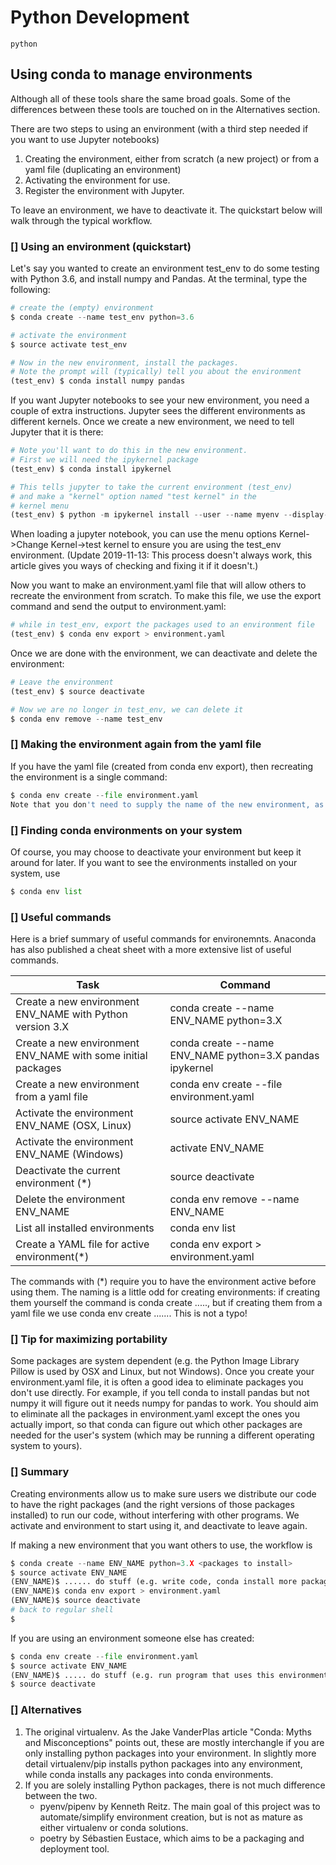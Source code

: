 # Python Development
```python ```

## Using conda to manage environments
Although all of these tools share the same broad goals. Some of the differences between these tools are touched on in the Alternatives section.

There are two steps to using an environment (with a third step needed if you want to use Jupyter notebooks)

1. Creating the environment, either from scratch (a new project) or from a yaml file (duplicating an environment)
2. Activating the environment for use.
3. Register the environment with Jupyter.

To leave an environment, we have to deactivate it. The quickstart below will walk through the typical workflow.

### [] Using an environment (quickstart)
Let's say you wanted to create an environment test_env to do some testing with Python 3.6, and install numpy and Pandas. At the terminal, type the following:

```python
# create the (empty) environment
$ conda create --name test_env python=3.6

# activate the environment
$ source activate test_env

# Now in the new environment, install the packages.
# Note the prompt will (typically) tell you about the environment
(test_env) $ conda install numpy pandas
```
If you want Jupyter notebooks to see your new environment, you need a couple of extra instructions. Jupyter sees the different environments as different kernels. Once we create a new environment, we need to tell Jupyter that it is there:



```python 
# Note you'll want to do this in the new environment.
# First we will need the ipykernel package
(test_env) $ conda install ipykernel

# This tells jupyter to take the current environment (test_env)
# and make a "kernel" option named "test kernel" in the 
# kernel menu
(test_env) $ python -m ipykernel install --user --name myenv --display-name "test kernel"
```

When loading a jupyter notebook, you can use the menu options Kernel->Change Kernel->test kernel to ensure you are using the test_env environment. (Update 2019-11-13: This process doesn't always work, this article gives you ways of checking and fixing it if it doesn't.)

Now you want to make an environment.yaml file that will allow others to recreate the environment from scratch. To make this file, we use the export command and send the output to environment.yaml:

```python 
# while in test_env, export the packages used to an environment file
(test_env) $ conda env export > environment.yaml
```
Once we are done with the environment, we can deactivate and delete the environment:

```python 
# Leave the environment
(test_env) $ source deactivate

# Now we are no longer in test_env, we can delete it
$ conda env remove --name test_env
```

### [] Making the environment again from the yaml file
If you have the yaml file (created from conda env export), then recreating the environment is a single command:
```python 
$ conda env create --file environment.yaml
Note that you don't need to supply the name of the new environment, as the yaml file also contains the name of the environment it saved. Make sure you don't give your environment an embarassing name, as everyone who recreates from the yaml file will see the name you used!
```
### [] Finding conda environments on your system
Of course, you may choose to deactivate your environment but keep it around for later. If you want to see the environments installed on your system, use
```python 
$ conda env list

```

### [] Useful commands
Here is a brief summary of useful commands for environemnts. Anaconda has also published a cheat sheet with a more extensive list of useful commands.

| <b>Task</b> |<b>Command</b>|
| --- | --- |
|Create a new environment ENV_NAME with Python version 3.X	|conda create --name ENV_NAME python=3.X|
|Create a new environment ENV_NAME with some initial packages	|conda create --name ENV_NAME python=3.X pandas ipykernel|
|Create a new environment from a yaml file	|conda env create --file environment.yaml|
|Activate the environment ENV_NAME (OSX, Linux)	|source activate ENV_NAME|
|Activate the environment ENV_NAME (Windows)|	activate ENV_NAME|
|Deactivate the current environment (*)	|source deactivate|
|Delete the environment ENV_NAME	|conda env remove --name ENV_NAME|
|List all installed environments	|conda env list|
|Create a YAML file for active environment(*)	|conda env export > environment.yaml|

The commands with (*) require you to have the environment active before using them. The naming is a little odd for creating environments: if creating them yourself the command is conda create ....., but if creating them from a yaml file we use conda env create ....... This is not a typo!

### [] Tip for maximizing portability
Some packages are system dependent (e.g. the Python Image Library Pillow is used by OSX and Linux, but not Windows). Once you create your environment.yaml file, it is often a good idea to eliminate packages you don't use directly. For example, if you tell conda to install pandas but not numpy it will figure out it needs numpy for pandas to work. You should aim to eliminate all the packages in environment.yaml except the ones you actually import, so that conda can figure out which other packages are needed for the user's system (which may be running a different operating system to yours).

### [] Summary
Creating environments allow us to make sure users we distribute our code to have the right packages (and the right versions of those packages installed) to run our code, without interfering with other programs. We activate and environment to start using it, and deactivate to leave again.

If making a new environment that you want others to use, the workflow is
```python 
$ conda create --name ENV_NAME python=3.X <packages to install>
$ source activate ENV_NAME
(ENV_NAME)$ ...... do stuff (e.g. write code, conda install more packages)
(ENV_NAME)$ conda env export > environment.yaml
(ENV_NAME)$ source deactivate
# back to regular shell
$
```

If you are using an environment someone else has created:
```python 
$ conda env create --file environment.yaml
$ source activate ENV_NAME
(ENV_NAME)$ ..... do stuff (e.g. run program that uses this environment)
$ source deactivate
```

### [] Alternatives
1. The original virtualenv. As the Jake VanderPlas article "Conda: Myths and Misconceptions" points out, these are mostly interchangle if you are only installing python packages into your environment. In slightly more detail
virtualenv/pip installs python packages into any environment, while
conda installs any packages into conda environments.
1. If you are solely installing Python packages, there is not much difference between the two.
   - pyenv/pipenv by Kenneth Reitz. The main goal of this project was to automate/simplify environment creation, but is not as mature as either virtualenv or conda solutions.
   - poetry by Sébastien Eustace, which aims to be a packaging and deployment tool.
